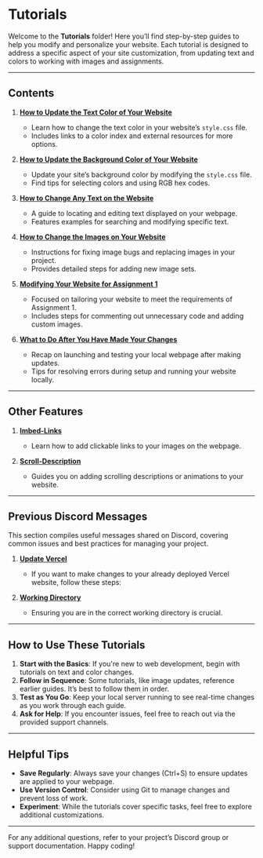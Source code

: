 # Tutorials

Welcome to the **Tutorials** folder! Here you’ll find step-by-step guides to help you modify and personalize your website. Each tutorial is designed to address a specific aspect of your site customization, from updating text and colors to working with images and assignments.

---

## **Contents**

1. **[How to Update the Text Color of Your Website](Pdf-Files/How%20to%20Update%20the%20Text%20Color%20of%20Your%20Website.pdf)**
   - Learn how to change the text color in your website’s `style.css` file.
   - Includes links to a color index and external resources for more options.

2. **[How to Update the Background Color of Your Website](Pdf-Files/How%20to%20Update%20the%20Background%20Color%20of%20Your%20Website.pdf)**
   - Update your site’s background color by modifying the `style.css` file.
   - Find tips for selecting colors and using RGB hex codes.

3. **[How to Change Any Text on the Website](Pdf-Files/How%20to%20Change%20any%20text%20on%20the%20Website.pdf)**
   - A guide to locating and editing text displayed on your webpage.
   - Features examples for searching and modifying specific text.

4. **[How to Change the Images on Your Website](Pdf-Files/How%20to%20Change%20the%20Images%20on%20your%20Website.pdf)**
   - Instructions for fixing image bugs and replacing images in your project.
   - Provides detailed steps for adding new image sets.

5. **[Modifying Your Website for Assignment 1](Pdf-Files/Modifying%20your%20Website%20for%20Assignment%201.pdf)**
   - Focused on tailoring your website to meet the requirements of Assignment 1.
   - Includes steps for commenting out unnecessary code and adding custom images.

6. **[What to Do After You Have Made Your Changes](Pdf-Files/What%20to%20do%20after%20you%20have%20made%20your%20changes.pdf)**
   - Recap on launching and testing your local webpage after making updates.
   - Tips for resolving errors during setup and running your website locally.

---

## **Other Features**

1. **[Imbed-Links](Other-Features/Imbed-Links/README.md)**
   - Learn how to add clickable links to your images on the webpage. 

2. **[Scroll-Description](Other-Features/Scroll-Description/README.md)**
   - Guides you on adding scrolling descriptions or animations to your website.

---

## **Previous Discord Messages**

This section compiles useful messages shared on Discord, covering common issues and best practices for managing your project.

1. **[Update Vercel](Discord-Messages/Update-Vercel/README.md)**
   - If you want to make changes to your already deployed Vercel website, follow these steps:

2. **[Working Directory](Discord-Messages/Working-Directory/README.md)**
   - Ensuring you are in the correct working directory is crucial.

---

## **How to Use These Tutorials**

1. **Start with the Basics**: If you're new to web development, begin with tutorials on text and color changes.
2. **Follow in Sequence**: Some tutorials, like image updates, reference earlier guides. It’s best to follow them in order.
3. **Test as You Go**: Keep your local server running to see real-time changes as you work through each guide.
4. **Ask for Help**: If you encounter issues, feel free to reach out via the provided support channels.

---

## **Helpful Tips**

- **Save Regularly**: Always save your changes (Ctrl+S) to ensure updates are applied to your webpage.
- **Use Version Control**: Consider using Git to manage changes and prevent loss of work.
- **Experiment**: While the tutorials cover specific tasks, feel free to explore additional customizations.

---

For any additional questions, refer to your project’s Discord group or support documentation. Happy coding!
